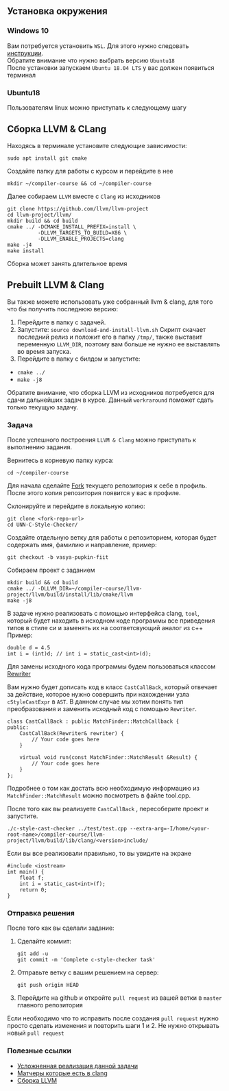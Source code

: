 ## Установка окружения
### Windows 10
Вам потребуется установить `WSL`. Для этого нужно следовать   [инструкции](https://docs.microsoft.com/ru-ru/windows/wsl/install-win10).      
Обратите внимание что нужно выбрать версию `Ubuntu18`     
После установки запускаем `Ubuntu 18.04 LTS` у вас должен появиться терминал 
### Ubuntu18
Пользователям linux можно приступать к следующему шагу

## Сборка LLVM & CLang
Находясь в терминале установите следующие зависимости:
```
sudo apt install git cmake 
```

Создайте папку для работы с курсом и перейдите в нее
```
mkdir ~/compiler-course && cd ~/compiler-course
```

Далее собираем `LLVM` вместе с `Clang` из исходников
```
git clone https://github.com/llvm/llvm-project
cd llvm-project/llvm/
mkdir build && cd build
cmake ../ -DCMAKE_INSTALL_PREFIX=install \
          -DLLVM_TARGETS_TO_BUILD=X86 \
          -DLLVM_ENABLE_PROJECTS=clang
make -j4
make install
```
Сборка может занять длительное время

## Prebuilt LLVM & Clang
Вы также можете использовать уже собранный llvm & clang, для того что бы получить последнюю версию:
1. Перейдите в папку с задачей.
2. Запустите: `source download-and-install-llvm.sh`
Скрипт скачает последний релиз и положит его в папку `/tmp/`, также выставит переменную `LLVM_DIR`, поэтому вам больше не нужно ее выставлять во время запуска.
3. Перейдите в папку с билдом и запустите:
* `cmake ../`
* `make -j8`

Обратите внимание, что сборка LLVM из исходников потребуется для сдачи дальнейших задач в курсе. Данный `workraround` поможет сдать только текущую задачу.

### Задача
После успешного построения `LLVM & Clang` можно приступать к выполнению задания.

Вернитесь в корневую папку курса:
```
cd ~/compiler-course
```

Для начала сделайте [Fork](http://gearmobile.github.io/git/fork-github/) текущего репозитория к себе в профиль. После этого копия репозитория появится у вас в профиле.

Склонируйте и перейдите в локальную копию:
```
git clone <fork-repo-url>
cd UNN-C-Style-Checker/
```
Создайте отдельную ветку для работы с репозиторием, которая будет содержать имя, фамилию и направление, пример:
```
git checkout -b vasya-pupkin-fiit
```
Собираем проект с заданием
```
mkdir build && cd build
cmake ../ -DLLVM_DIR=~/compiler-course/llvm-project/llvm/build/install/lib/cmake/llvm
make -j8
```

В задаче нужно реализовать  с помощью интерфейса clang, `tool`, который будет находить в исходном коде программы все приведения типов в стиле си и заменять их на соответсвующий аналог из с++
Пример:
```
double d = 4.5
int i = (int)d; // int i = static_cast<int>(d);
```

Для замены исходного кода программы будем пользоваться классом  [Rewriter](https://clang.llvm.org/doxygen/classclang_1_1Rewriter.html)

Вам нужно будет дописать код в класс `CastCallBack`,  который отвечает за действие, которое нужно совершить при нахождении узла `cStyleCastExpr` в `AST`.  В данном случае мы хотим понять тип преобразования и заменить исходный код с помощью `Rewriter`.
```
class CastCallBack : public MatchFinder::MatchCallback {
public:
	CastCallBack(Rewriter& rewriter) {
		// Your code goes here
	}

	virtual void run(const MatchFinder::MatchResult &Result) {
		// Your code goes here
	}
};
```
Подробнее о том как достать всю необходимую информацию из `MatchFinder::MatchResult` можно посмотреть в файле tool.cpp.

После того как вы реализуете `CastCallBack` , пересоберите проект и запустите.   
```
./c-style-cast-checker ../test/test.cpp --extra-arg=-I/home/<your-root-name>/compiler-course/llvm-project/llvm/build/lib/clang/<version>include/
```

Если вы все реализовали правильно, то вы увидите на экране
```
#include <iostream>
int main() {
	float f;
	int i = static_cast<int>(f);
	return 0;
}
```

### Отправка решения
После того как вы сделали заданиe:
1. Сделайте коммит:
    ```
    git add -u
    git commit -m 'Complete c-style-checker task'
    ```
2. Отправьте ветку с вашим решением на сервер:
    ```
    git push origin HEAD
    ```
3. Перейдите на github и откройте `pull request` из вашей ветки в `master` главного репозитория

Если необходимо что то исправить после создания `pull request` нужно просто сделать изменения и повторить шаги 1 и 2.
Не нужно открывать новый `pull request`


### Полезные ссылки
* [Усложненная реализация данной задачи](https://github.com/llvm-mirror/clang-tools-extra/blob/master/clang-tidy/google/AvoidCStyleCastsCheck.cpp)
* [Матчеры которые есть в clang](https://clang.llvm.org/docs/LibASTMatchersReference.html)
* [Сборка LLVM](https://llvm.org/docs/CMake.html)

